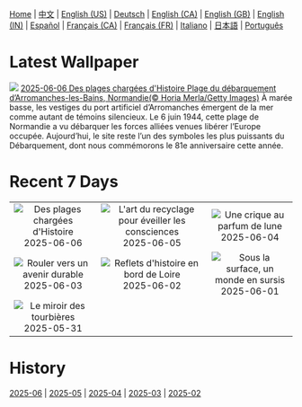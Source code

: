 [Home](../README.md) | [中文](zh-CN.md) | [English (US)](en-US.md) | [Deutsch](de-DE.md) | [English (CA)](en-CA.md) | [English (GB)](en-GB.md) | [English (IN)](en-IN.md) | [Español](es-ES.md) | [Français (CA)](fr-CA.md) | [Français (FR)](fr-FR.md) | [Italiano](it-IT.md) | [日本語](ja-JP.md) | [Português](pt-BR.md)

# Latest Wallpaper
![](https://www.bing.com/th?id=OHR.NormandyBeach_FR-FR1019139404_UHD.jpg)
[2025-06-06 Des plages chargées d'Histoire Plage du débarquement d’Arromanches-les-Bains, Normandie(© Horia Merla/Getty Images)](https://www.bing.com/th?id=OHR.NormandyBeach_FR-FR1019139404_UHD.jpg)
À marée basse, les vestiges du port artificiel d’Arromanches émergent de la mer comme autant de témoins silencieux. Le 6 juin 1944, cette plage de Normandie a vu débarquer les forces alliées venues libérer l’Europe occupée. Aujourd’hui, le site reste l’un des symboles les plus puissants du Débarquement, dont nous commémorons le 81e anniversaire cette année.

# Recent 7 Days
|  |  |  |
|:---:|:---:|:---:|
| ![](https://www.bing.com/th?id=OHR.NormandyBeach_FR-FR1019139404_400x240.jpg "Des plages chargées d'Histoire") 2025-06-06 | ![](https://www.bing.com/th?id=OHR.OlivaresMural_FR-FR6395710668_400x240.jpg "L'art du recyclage pour éveiller les consciences") 2025-06-05 | ![](https://www.bing.com/th?id=OHR.CalaLuna_FR-FR6223009660_400x240.jpg "Une crique au parfum de lune") 2025-06-04 |
| ![](https://www.bing.com/th?id=OHR.BicyclesUtrecht_FR-FR5996200127_400x240.jpg "Rouler vers un avenir durable") 2025-06-03 | ![](https://www.bing.com/th?id=OHR.BloisBridge_FR-FR5822069151_400x240.jpg "Reflets d'histoire en bord de Loire") 2025-06-02 | ![](https://www.bing.com/th?id=OHR.GrandeTerreReef_FR-FR5223115069_400x240.jpg "Sous la surface, un monde en sursis") 2025-06-01 |
| ![](https://www.bing.com/th?id=OHR.SwedenReserve_FR-FR4947459912_400x240.jpg "Le miroir des tourbières") 2025-05-31 |  |  |

# History
[2025-06](../archives/wallpaper/fr-FR/w_2025_06.md) | [2025-05](../archives/wallpaper/fr-FR/w_2025_05.md) | [2025-04](../archives/wallpaper/fr-FR/w_2025_04.md) | [2025-03](../archives/wallpaper/fr-FR/w_2025_03.md) | [2025-02](../archives/wallpaper/fr-FR/w_2025_02.md)
